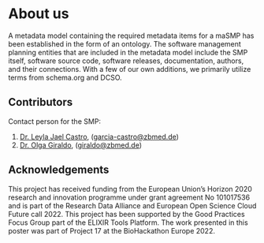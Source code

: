 <h1> About us</h1>

<p>
A metadata model containing the required metadata items for a maSMP has been established in the form of an ontology. The software management planning entities that are included in the metadata model include the SMP itself, software source code, software releases, documentation, authors, and their connections. With a few of our own additions, we primarily utilize terms from schema.org and DCSO.</p>

## Contributors
Contact person for the SMP:


1. [Dr. Leyla Jael Castro](https://www.zbmed.de/en/contact-details/leyla-jael-castro), (<garcia-castro@zbmed.de>)
2. [Dr. Olga Giraldo](https://www.zbmed.de/en/contact-details/olga-giraldo), (<giraldo@zbmed.de>)


## Acknowledgements
<p>
This project has received funding from the European Union’s Horizon 2020 research and innovation programme under grant agreement No 101017536 and is part of the Research Data Alliance and European Open Science Cloud Future call 2022. This project has been supported by the Good Practices Focus Group part of the ELIXIR Tools Platform. The work presented in this poster was part of Project 17 at the BioHackathon Europe 2022. </p>